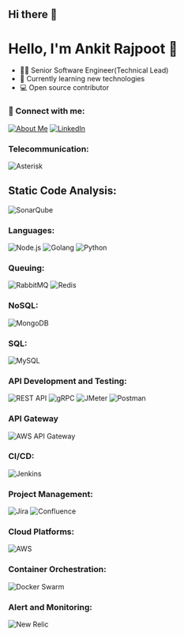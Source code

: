 ## Hi there 👋

<!--
**rajputankit22/rajputankit22** is a ✨ _special_ ✨ repository because its `README.md` (this file) appears on your GitHub profile.

Here are some ideas to get you started:

- 🔭 I’m currently working on ...
- 🌱 I’m currently learning ...
- 👯 I’m looking to collaborate on ...
- 🤔 I’m looking for help with ...
- 💬 Ask me about ...
- 📫 How to reach me: ...
- 😄 Pronouns: ...
- ⚡ Fun fact: ...
-->


# Hello, I'm Ankit Rajpoot 👋

- 👨‍💻 Senior Software Engineer(Technical Lead)
- 🌱 Currently learning new technologies
- 💻 Open source contributor

### 🚀 Connect with me:
[![About Me](https://img.shields.io/badge/About.me-%230077B5?style=for-the-badge&logo=aboutdotme&logoColor=white)](https://about.me/rajputankit22)
[![LinkedIn](https://img.shields.io/badge/LinkedIn-%230077B5?style=for-the-badge&logo=linkedin&logoColor=white)](https://www.linkedin.com/in/rajputankit22/)

### Telecommunication:
![Asterisk](https://img.shields.io/badge/-Asterisk-CE223D?style=flat-square&logo=asterisk&logoColor=white)

## Static Code Analysis:
![SonarQube](https://img.shields.io/badge/SonarQube-Code%20Quality-blue?style=flat-square)

### Languages:
![Node.js](https://img.shields.io/badge/-Node.js-339933?style=flat-square&logo=node.js&logoColor=white)
![Golang](https://img.shields.io/badge/-Golang-00ADD8?style=flat-square&logo=go&logoColor=white)
![Python](https://img.shields.io/badge/-Python-3776AB?style=flat-square&logo=python&logoColor=white)

### Queuing:
![RabbitMQ](https://img.shields.io/badge/-RabbitMQ-FF6600?style=flat-square&logo=rabbitmq&logoColor=white)
![Redis](https://img.shields.io/badge/-Redis-DC382D?style=flat-square&logo=redis&logoColor=white)

### NoSQL:
![MongoDB](https://img.shields.io/badge/-MongoDB-47A248?style=flat-square&logo=mongodb&logoColor=white)

### SQL:
![MySQL](https://img.shields.io/badge/-MySQL-4479A1?style=flat-square&logo=mysql&logoColor=white)

### API Development and Testing:
![REST API](https://img.shields.io/badge/-REST%20API-FF5733?style=flat-square)
![gRPC](https://img.shields.io/badge/-gRPC-009688?style=flat-square)
![JMeter](https://img.shields.io/badge/-JMeter-D92C00?style=flat-square)
![Postman](https://img.shields.io/badge/-Postman-FF6C37?style=flat-square)

### API Gateway
![AWS API Gateway](https://img.shields.io/badge/AWS%20API%20Gateway-%20-yellow?logo=amazon-aws)

### CI/CD:
![Jenkins](https://img.shields.io/badge/-Jenkins-D24939?style=flat-square&logo=jenkins&logoColor=white)

### Project Management:
![Jira](https://img.shields.io/badge/-Jira-0052CC?style=flat-square&logo=jira&logoColor=white)
![Confluence](https://img.shields.io/badge/-Confluence-172B4D?style=flat-square&logo=confluence&logoColor=white)

### Cloud Platforms:
![AWS](https://img.shields.io/badge/-AWS-232F3E?style=flat-square&logo=amazon-aws&logoColor=white)

### Container Orchestration:
![Docker Swarm](https://img.shields.io/badge/-Docker%20Swarm-2496ED?style=flat-square&logo=docker&logoColor=white)

### Alert and Monitoring:
![New Relic](https://img.shields.io/badge/-New%20Relic-008C99?style=flat-square&logo=new-relic&logoColor=white)

